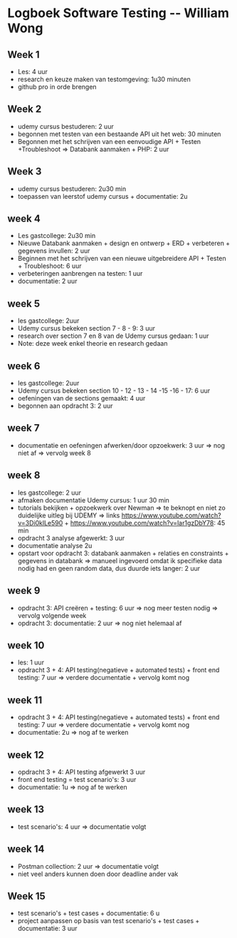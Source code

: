 # Logboek Software Testing -- William Wong
## Week 1 
* Les: 4 uur
* research en keuze maken van testomgeving: 1u30 minuten
* github pro in orde brengen
## Week 2
* udemy cursus bestuderen: 2 uur
* begonnen met testen van een bestaande API uit het web: 30 minuten 
* Begonnen met het schrijven van een eenvoudige API + Testen +Troubleshoot => Databank aanmaken + PHP: 2 uur 
## Week 3
* udemy cursus bestuderen: 2u30 min
* toepassen van leerstof udemy cursus + documentatie: 2u
## week 4
* Les gastcollege: 2u30 min
* Nieuwe Databank aanmaken + design en ontwerp + ERD + verbeteren + gegevens invullen: 2 uur
* Beginnen met het schrijven van een nieuwe uitgebreidere API + Testen + Troubleshoot: 6 uur 
* verbeteringen aanbrengen na testen: 1 uur
* documentatie: 2 uur
## week 5
* les gastcollege: 2uur
* Udemy cursus bekeken section 7 - 8 - 9: 3 uur
* research over section 7 en 8 van de Udemy cursus gedaan: 1 uur
* Note: deze week enkel theorie en research gedaan
## week 6
* les gastcollege: 2uur
* Udemy cursus bekeken section 10 - 12 - 13 - 14 -15 -16 - 17: 6 uur
* oefeningen van de sections gemaakt: 4 uur
* begonnen aan opdracht 3: 2 uur
## week 7
* documentatie en oefeningen afwerken/door opzoekwerk: 3 uur => nog niet af => vervolg week 8
## week 8
* les gastcollege: 2 uur
* afmaken documentatie Udemy cursus: 1 uur 30 min
* tutorials bekijken + opzoekwerk over Newman => te beknopt en niet zo duidelijke uitleg bij UDEMY => links https://www.youtube.com/watch?v=3Di0klLe590 + https://www.youtube.com/watch?v=lar1gzDbY78: 45 min
* opdracht 3 analyse afgewerkt: 3 uur
* documentatie analyse 2u
* opstart voor opdracht 3: databank aanmaken + relaties en constraints + gegevens in databank => manueel ingevoerd omdat ik specifieke data nodig had en geen random data, dus duurde iets langer: 2 uur 
## week 9
* opdracht 3: API creëren + testing: 6 uur => nog meer testen nodig => vervolg volgende week
* opdracht 3: documentatie: 2 uur => nog niet helemaal af
## week 10
* les: 1 uur
* opdracht 3 + 4: API testing(negatieve + automated tests) + front end testing: 7 uur => verdere documentatie + vervolg komt nog
## week 11
* opdracht 3 + 4: API testing(negatieve + automated tests) + front end testing: 7 uur => verdere documentatie + vervolg komt nog
* documentatie: 2u => nog af te werken
## week 12
* opdracht 3 + 4: API testing afgewerkt 3 uur 
* front end testing = test scenario's: 3 uur
* documentatie: 1u => nog af te werken
## week 13
* test scenario's: 4 uur => documentatie volgt
## week 14
* Postman collection: 2 uur => documentatie volgt
* niet veel anders kunnen doen door deadline ander vak
## Week 15
* test scenario's + test cases + documentatie: 6 u
* project aanpassen op basis van test scenario's + test cases + documentatie: 3 uur